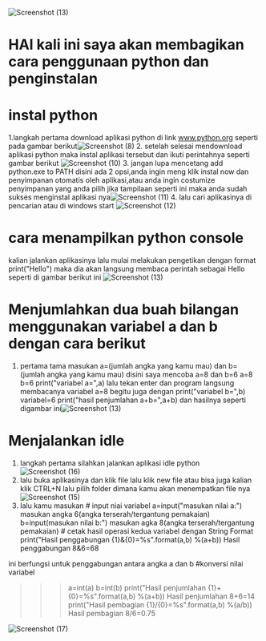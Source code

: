 ![Screenshot (13)](https://user-images.githubusercontent.com/116137169/198083537-b2759fb8-fd28-48d5-9ef4-1718bb9430a4.png)
# HAI kali ini saya akan membagikan cara penggunaan python dan penginstalan

# instal python
1.langkah pertama download aplikasi python di link www.python.org seperti pada gambar berikut![Screenshot (8)](https://user-images.githubusercontent.com/116137169/198075065-77913ca3-48f8-42f3-8b5d-25b2aa5e1e2a.png)
2. setelah selesai mendownload aplikasi python maka instal aplikasi tersebut dan ikuti perintahnya seperti gambar berikut 
![Screenshot (10)](https://user-images.githubusercontent.com/116137169/198077931-92c6bbca-b2c8-490f-b2cf-a65bb393e4f4.png)
3. jangan lupa mencetang add python.exe to PATH
disini ada 2 opsi,anda ingin meng klik instal now dan penyimpanan otomatis oleh aplikasi,atau anda ingin costumize penyimpanan yang anda pilih
jika tampilaan seperti ini maka anda sudah sukses menginstal aplikasi nya![Screenshot (11)](https://user-images.githubusercontent.com/116137169/198079172-cddc8c1f-3412-4bd8-ab8f-8355aa3b93eb.png)
4. lalu cari aplikasinya di pencarian atau di windows start ![Screenshot (12)](https://user-images.githubusercontent.com/116137169/198079585-f11aebf5-2c01-400f-ab92-7b9aa8d39e00.png)
# cara menampilkan python console
   kalian jalankan aplikasinya lalu mulai melakukan pengetikan dengan format
   print("Hello") maka dia akan langsung membaca perintah sebagai Hello seperti di gambar berikut ini ![Screenshot (13)](https://user-images.githubusercontent.com/116137169/198080586-dc24f462-f8ee-442a-8628-033960122186.png)
# Menjumlahkan dua buah bilangan menggunakan variabel a dan b dengan cara berikut
 1. pertama tama masukan a=(jumlah angka yang kamu mau) dan b=(jumlah angka yang kamu mau) disini saya mencoba a=8 dan b=6
    a=8
    b=6
    print("variabel a=",a) lalu tekan enter dan program langsung membacanya 
    variabel a=8
    begitu juga dengan
    print("variabel b=",b)
    variabel=6
    print("hasil penjumlahan a+b=",a+b)
    dan hasilnya seperti digambar ini![Screenshot (13)](https://user-images.githubusercontent.com/116137169/198084058-b63d14bb-4b4a-4a25-b00f-4d2cd43d5219.png)
# Menjalankan idle
1. langkah pertama silahkan jalankan aplikasi idle python ![Screenshot (16)](https://user-images.githubusercontent.com/116137169/198085249-dd4f6264-3be5-4d0f-ae56-51a7558960c4.png)
2. lalu buka aplikasinya dan klik file lalu klik new file atau bisa juga kalian klik CTRL+N lalu pilih folder dimana kamu akan menempatkan file nya ![Screenshot (15)](https://user-images.githubusercontent.com/116137169/198085951-de080e6c-102b-480b-a697-e70b8c513888.png)
3. lalu kamu masukan # input niai variabel
                     a=input("masukan nilai a:")
                     masukan angka 6(angka terserah/tergantung pemakaian)
                     b=input(masukan nilai b:")
                     masukan agka 8(angka terserah/tergantung pemakaian)
                     # cetak hasil operasi kedua variabel dengan String Format
                     print("Hasil penggabungan {1}&{0}=%s".format(a,b) %(a+b))
                     Hasil penggabungan 8&6=68
                     
 ini berfungsi untuk penggabungan antara angka a dan b
  #konversi nilai variabel
>>> a=int(a)
>>> b=int(b)
>>> print("Hasil penjumlahan {1}+{0}=%s".format(a,b) %(a+b))
Hasil penjumlahan 8+6=14
>>> print("Hasil pembagian {1}/{0}=%s".format(a,b) %(a/b))
Hasil pembagian 8/6=0.75

![Screenshot (17)](https://user-images.githubusercontent.com/116137169/198088448-7d9fb3fa-a670-4c5d-a7eb-d6188c5b1840.png)




   
